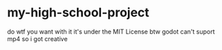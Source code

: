 # my-high-school-project

do wtf you want with it it's under the MIT License
btw godot can't suport mp4 so i got creative
